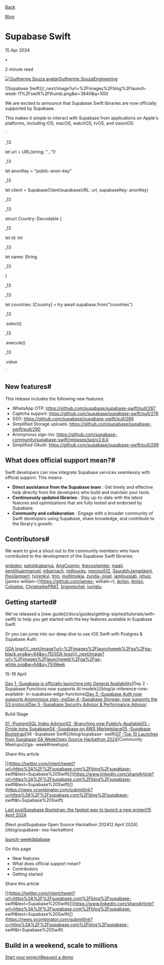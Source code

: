 [Back](/blog)

[Blog](/blog)

# Supabase Swift

15 Apr 2024

•

2 minute read

[![Guilherme Souza
avatar](/_next/image?url=https%3A%2F%2Fgithub.com%2Fgrdsdev.png&w=96&q=75)Guilherme
SouzaEngineering](https://github.com/grdsdev)

![Supabase Swift](/_next/image?url=%2Fimages%2Fblog%2Flaunch-
week-11%2Fswift%2Fthumb.png&w=3840&q=100)

We are excited to announce that Supabase Swift libraries are now officially
supported by Supabase.

This makes it simple to interact with Supabase from applications on Apple's
platforms, including iOS, macOS, watchOS, tvOS, and visionOS:

`  

_13

let url = URL(string: "...")!

_13

let anonKey = "public-anon-key"

_13

let client = SupabaseClient(supabaseURL: url, supabaseKey: anonKey)

_13

_13

struct Country: Decodable {

_13

let id: Int

_13

let name: String

_13

}

_13

_13

let countries: [Country] = try await supabase.from("countries")

_13

.select()

_13

.execute()

_13

.value

  
`

## New features#

This release includes the following new features:

  * WhatsApp OTP: <https://github.com/supabase/supabase-swift/pull/287>
  * Captcha support: <https://github.com/supabase/supabase-swift/pull/276>
  * SSO: <https://github.com/supabase/supabase-swift/pull/289>
  * Simplified Storage uploads: <https://github.com/supabase/supabase-swift/pull/290>
  * Anonymous sign-ins: <https://github.com/supabase-community/supabase-swift/releases/tag/v2.6.0>
  * Simplified OAuth: <https://github.com/supabase/supabase-swift/pull/299>

## What does official support mean?#

Swift developers can now integrate Supabase services seamlessly with official
support. This means:

  * **Direct assistance from the Supabase team** : Get timely and effective help directly from the developers who build and maintain your tools.
  * **Continuously updated libraries** : Stay up-to-date with the latest features and optimizations that are fully tested and endorsed by Supabase.
  * **Community and collaboration** : Engage with a broader community of Swift developers using Supabase, share knowledge, and contribute to the library's growth.

## Contributors#

We want to give a shout out to the community members who have contributed to
the development of the Supabase Swift libraries:

[grdsdev](https://github.com/grdsdev),
[satishbabariya](https://github.com/satishbabariya),
[AngCosmin](https://github.com/AngCosmin),
[thecoolwinter](https://github.com/thecoolwinter),
[maail](https://github.com/maail),
[gentilijuanmanuel](https://github.com/gentilijuanmanuel),
[mbarnach](https://github.com/mbarnach),
[mdloucks](https://github.com/mdloucks),
[mpross512](https://github.com/mpross512),
[SaurabhJamadagni](https://github.com/SaurabhJamadagni),
[theolampert](https://github.com/theolampert),
[tyirenkyi](https://github.com/tyirenkyi), [tmn](https://github.com/tmn),
[multimokia](https://github.com/multimokia), [zunda-
pixel](https://github.com/zunda-pixel),
[iamlouislab](https://github.com/iamlouislab),
[jxhug](https://github.com/jxhug), [james-william-r](https://github.com/james-
william-r), [jknlsn](https://github.com/jknlsn),
[jknlsn](https://github.com/glowcap), [Colgates](https://github.com/Colgates),
[ChristophePRAT](https://github.com/ChristophePRAT),
[brianmichel](https://github.com/brianmichel),
[junjielu](https://github.com/junjielu).

## Getting started#

We've released a [new guide](/docs/guides/getting-started/tutorials/with-
swift) to help you get started with the key features available in Supabase
Swift.

Or you can jump into our deep dive to use iOS Swift with Postgres & Supabase
Auth:

[![GA logo](/_next/image?url=%2Fimages%2Flaunchweek%2Fga%2Fga-
black.svg&w=64&q=75)![GA
logo](/_next/image?url=%2Fimages%2Flaunchweek%2Fga%2Fga-
white.svg&w=64&q=75)Week](/ga-week)

15-19 April

[Day 1 -Supabase is officially launching into General Availability](/ga)[Day 2
-Supabase Functions now supports AI models](/blog/ai-inference-now-available-
in-supabase-edge-functions)[Day 3 -Supabase Auth now supports Anonymous sign-
ins](/blog/anonymous-sign-ins)[Day 4 -Supabase Storage: now supports the S3
protocol](/blog/s3-compatible-storage)[Day 5 -Supabase Security Advisor &
Performance Advisor](/blog/security-performance-advisor)

Build Stage

[01 -PostgreSQL Index Advisor](https://github.com/supabase/index_advisor)[02
-Branching now Publicly Available](/blog/branching-publicly-available)[03
-Oriole joins Supabase](/blog/supabase-acquires-oriole)[04 -Supabase on AWS
Marketplace](/blog/supabase-aws-marketplace)[05 -Supabase
Bootstrap](/blog/supabase-bootstrap)[06 -Supabase Swift](/blog/supabase-
swift)[07 -Top 10 Launches from Supabase GA Week](/blog/ga-week-summary)[Open
Source Hackathon 2024](/blog/supabase-oss-hackathon)[Community Meetups](/ga-
week#meetups)

Share this article

[](https://twitter.com/intent/tweet?url=https%3A%2F%2Fsupabase.com%2Fblog%2Fsupabase-
swift&text=Supabase%20Swift)[](https://www.linkedin.com/shareArticle?url=https%3A%2F%2Fsupabase.com%2Fblog%2Fsupabase-
swift&text=Supabase%20Swift)[](https://news.ycombinator.com/submitlink?u=https%3A%2F%2Fsupabase.com%2Fblog%2Fsupabase-
swift&t=Supabase%20Swift)

[Last postSupabase Bootstrap: the fastest way to launch a new project15 April
2024](/blog/supabase-bootstrap)

[Next postSupabase Open Source Hackathon 202412 April 2024](/blog/supabase-
oss-hackathon)

[launch-week](/blog/tags/launch-week)[database](/blog/tags/database)

On this page

  * New features
  * What does official support mean?
  * Contributors
  * Getting started

Share this article

[](https://twitter.com/intent/tweet?url=https%3A%2F%2Fsupabase.com%2Fblog%2Fsupabase-
swift&text=Supabase%20Swift)[](https://www.linkedin.com/shareArticle?url=https%3A%2F%2Fsupabase.com%2Fblog%2Fsupabase-
swift&text=Supabase%20Swift)[](https://news.ycombinator.com/submitlink?u=https%3A%2F%2Fsupabase.com%2Fblog%2Fsupabase-
swift&t=Supabase%20Swift)

## Build in a weekend, scale to millions

[Start your project](https://supabase.com/dashboard)[Request a
demo](/contact/sales)

